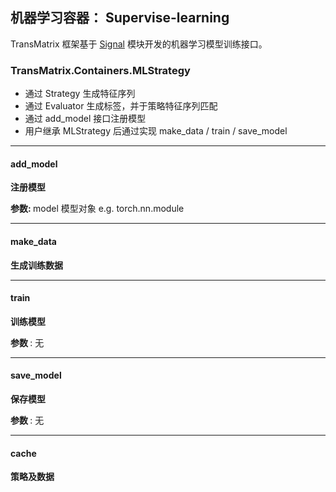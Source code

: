 ## 机器学习容器： Supervise-learning 

TransMatrix 框架基于 [Signal](5_定制化模块_截面因子开发/signal.md) 模块开发的机器学习模型训练接口。


### TransMatrix.Containers.MLStrategy 

- 通过 Strategy 生成特征序列
- 通过 Evaluator 生成标签，并于策略特征序列匹配
- 通过 add_model 接口注册模型
- 用户继承 MLStrategy 后通过实现 make_data / train / save_model


---

#### add_model

<b> 注册模型 </b>

<b> 参数: </b> model 模型对象 e.g. torch.nn.module



---

#### make_data
<b> 生成训练数据 </b>

---

#### train

<b> 训练模型 </b>

<b> 参数 </b>: 无

---

#### save_model

<b> 保存模型 </b>

<b> 参数 </b>: 无

---

#### cache

<b> 策略及数据 </b>
